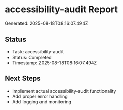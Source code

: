 # accessibility-audit Report

Generated: 2025-08-18T08:16:07.494Z

## Status
- Task: accessibility-audit
- Status: Completed
- Timestamp: 2025-08-18T08:16:07.494Z

## Next Steps
- Implement actual accessibility-audit functionality
- Add proper error handling
- Add logging and monitoring
